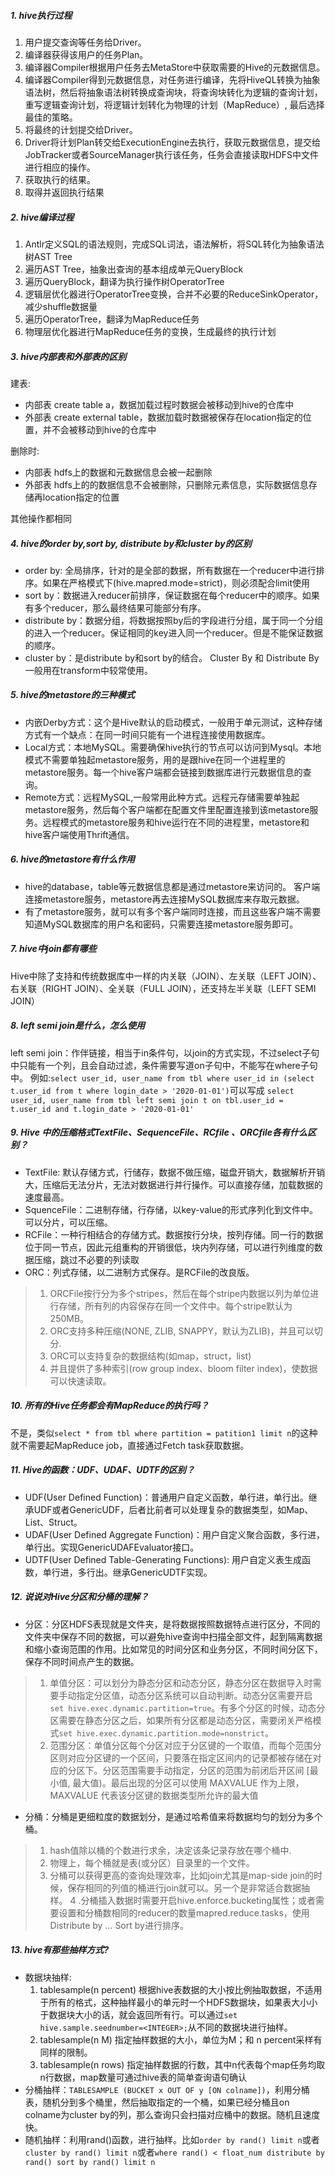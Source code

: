 ##### 1. hive执行过程

1. 用户提交查询等任务给Driver。
2. 编译器获得该用户的任务Plan。
3. 编译器Compiler根据用户任务去MetaStore中获取需要的Hive的元数据信息。
4. 编译器Compiler得到元数据信息，对任务进行编译，先将HiveQL转换为抽象语法树，然后将抽象语法树转换成查询块，将查询块转化为逻辑的查询计划，重写逻辑查询计划，将逻辑计划转化为物理的计划（MapReduce）, 最后选择最佳的策略。
5. 将最终的计划提交给Driver。
6. Driver将计划Plan转交给ExecutionEngine去执行，获取元数据信息，提交给JobTracker或者SourceManager执行该任务，任务会直接读取HDFS中文件进行相应的操作。
7. 获取执行的结果。
8. 取得并返回执行结果

##### 2. hive编译过程
1. Antlr定义SQL的语法规则，完成SQL词法，语法解析，将SQL转化为抽象语法树AST Tree
2. 遍历AST Tree，抽象出查询的基本组成单元QueryBlock
3. 遍历QueryBlock，翻译为执行操作树OperatorTree
4. 逻辑层优化器进行OperatorTree变换，合并不必要的ReduceSinkOperator，减少shuffle数据量
5. 遍历OperatorTree，翻译为MapReduce任务
6. 物理层优化器进行MapReduce任务的变换，生成最终的执行计划

##### 3. hive内部表和外部表的区别

建表:
* 内部表 create table a，数据加载过程时数据会被移动到hive的仓库中
* 外部表 create external table，数据加载时数据被保存在location指定的位置，并不会被移动到hive的仓库中

删除时:
* 内部表 hdfs上的数据和元数据信息会被一起删除
* 外部表 hdfs上的的数据信息不会被删除，只删除元素信息，实际数据信息存储再location指定的位置

其他操作都相同

##### 4. hive的order by,sort by, distribute by和cluster by的区别

* order by: 全局排序，针对的是全部的数据，所有数据在一个reducer中进行排序。如果在严格模式下(hive.mapred.mode=strict)，则必须配合limit使用
* sort by：数据进入reducer前排序，保证数据在每个reducer中的顺序。如果有多个reducer，那么最终结果可能部分有序。
* distribute by：数据分组，将数据按照by后的字段进行分组，属于同一个分组的进入一个reducer。保证相同的key进入同一个reducer。但是不能保证数据的顺序。
* cluster by：是distribute by和sort by的结合。
Cluster By 和 Distribute By一般用在transform中较常使用。

##### 5. hive的metastore的三种模式

* 内嵌Derby方式：这个是Hive默认的启动模式，一般用于单元测试，这种存储方式有一个缺点：在同一时间只能有一个进程连接使用数据库。
* Local方式：本地MySQL。需要确保hive执行的节点可以访问到Mysql。本地模式不需要单独起metastore服务，用的是跟hive在同一个进程里的metastore服务。每一个hive客户端都会链接到数据库进行元数据信息的查询。
* Remote方式：远程MySQL,一般常用此种方式。远程元存储需要单独起metastore服务，然后每个客户端都在配置文件里配置连接到该metastore服务。远程模式的metastore服务和hive运行在不同的进程里，metastore和hive客户端使用Thrift通信。

##### 6. hive的metastore有什么作用

* hive的database，table等元数据信息都是通过metastore来访问的。
客户端连接metastore服务，metastore再去连接MySQL数据库来存取元数据。
* 有了metastore服务，就可以有多个客户端同时连接，而且这些客户端不需要知道MySQL数据库的用户名和密码，只需要连接metastore服务即可。

##### 7. hive中join都有哪些

Hive中除了支持和传统数据库中一样的内关联（JOIN）、左关联（LEFT JOIN）、右关联（RIGHT JOIN）、全关联（FULL JOIN），还支持左半关联（LEFT SEMI JOIN）

##### 8. left semi join是什么，怎么使用
left semi join：作伴链接，相当于in条件句，以join的方式实现，不过select子句中只能有一个列，且会自动过滤，条件需要写道on子句中，不能写在where子句中。
例如:`select user_id, user_name from tbl where user_id in (select t.user_id from t where login_date > '2020-01-01')`可以写成 `select user_id, user_name from tbl left semi join t on tbl.user_id = t.user_id and t.login_date > '2020-01-01'`

##### 9. Hive 中的压缩格式TextFile、SequenceFile、RCfile 、ORCfile各有什么区别？

* TextFile: 默认存储方式，行储存，数据不做压缩，磁盘开销大，数据解析开销大，压缩后无法分片，无法对数据进行并行操作。可以直接存储，加载数据的速度最高。
* SquenceFile：二进制存储，行存储，以key-value的形式序列化到文件中。可以分片，可以压缩。
* RCFile：一种行相结合的存储方式。数据按行分块，按列存储。同一行的数据位于同一节点，因此元组重构的开销很低，块内列存储，可以进行列维度的数据压缩，跳过不必要的列读取
* ORC：列式存储，以二进制方式保存。是RCFile的改良版。
> 1. ORCFile按行分为多个stripes，然后在每个stripe内数据以列为单位进行存储，所有列的内容保存在同一个文件中。每个stripe默认为250MB。
> 2. ORC支持多种压缩(NONE, ZLIB, SNAPPY，默认为ZLIB)，并且可以切分.
> 3. ORC可以支持复杂的数据结构(如map，struct，list)
> 4. 并且提供了多种索引(row group index、bloom filter index)，使数据可以快速读取。

##### 10. 所有的Hive任务都会有MapReduce的执行吗？
不是，类似`select * from tbl where partition = patition1 limit n`的这种就不需要起MapReduce job，直接通过Fetch task获取数据。

##### 11. Hive的函数：UDF、UDAF、UDTF的区别？
* UDF(User Defined Function)：普通用户自定义函数，单行进，单行出。继承UDF或者GenericUDF，后者比前者可以处理复杂的数据类型，如Map、List、Struct。
* UDAF(User Defined Aggregate Function)：用户自定义聚合函数，多行进，单行出。实现GenericUDAFEvaluator接口。
* UDTF(User Defined Table-Generating Functions): 用户自定义表生成函数，单行进，多行出。继承GenericUDTF实现。

##### 12. 说说对Hive分区和分桶的理解？
* 分区：分区HDFS表现就是文件夹，是将数据按照数据特点进行区分，不同的文件夹中保存不同的数据，可以避免hive查询中扫描全部文件，起到隔离数据和缩小查询范围的作用。比如常见的时间分区和业务分区，不同时间分区下，保存不同时间点产生的数据。
> 1. 单值分区：可以划分为静态分区和动态分区，静态分区在数据导入时需要手动指定分区值，动态分区系统可以自动判断。动态分区需要开启`set hive.exec.dynamic.partition=true`。有多个分区的时候，动态分区需要在静态分区之后，如果所有分区都是动态分区，需要闭关严格模式`set hive.exec.dynamic.partition.mode=nonstrict`。
> 2. 范围分区：单值分区每个分区对应于分区键的一个取值，而每个范围分区则对应分区键的一个区间，只要落在指定区间内的记录都被存储在对应的分区下。分区范围需要手动指定，分区的范围为前闭后开区间 [最小值, 最大值)。最后出现的分区可以使用 MAXVALUE 作为上限，MAXVALUE 代表该分区键的数据类型所允许的最大值

* 分桶：分桶是更细粒度的数据划分，是通过哈希值来将数据均匀的划分为多个桶。
> 1. hash值除以桶的个数进行求余，决定该条记录存放在哪个桶中.
> 2. 物理上，每个桶就是表(或分区）目录里的一个文件。
> 3. 分桶可以获得更高的查询处理效率，比如join尤其是map-side join的时候，保存相同的列值的桶进行join就可以。另一个是非常适合数据抽样。
> 4 .分桶插入数据时需要开启hive.enforce.bucketing属性；或者需要设置和分桶数相同的reducer的数量mapred.reduce.tasks，使用Distribute by … Sort by进行排序。

##### 13. hive有那些抽样方式?
* 数据块抽样:
   1. tablesample(n percent) 根据hive表数据的大小按比例抽取数据，不适用于所有的格式，这种抽样最小的单元时一个HDFS数据块，如果表大小小于数据块大小的话，就会返回所有行。可以通过`set hive.sample.seednumber=<INTEGER>;`从不同的数据块进行抽样。
   2. tablesample(n M) 指定抽样数据的大小，单位为M；和 n percent采样有同样的限制。
   3. tablesample(n rows) 指定抽样数据的行数，其中n代表每个map任务均取n行数据，map数量可通过hive表的简单查询语句确认
* 分桶抽样：`TABLESAMPLE (BUCKET x OUT OF y [ON colname])`，利用分桶表，随机分到多个桶里，然后抽取指定的一个桶，如果已经分桶且on colname为cluster by的列，那么查询只会扫描对应桶中的数据。随机且速度快。
* 随机抽样：利用rand()函数，进行抽样。比如`order by rand() limit n`或者`cluster by rand() limit n`或者`where rand() < float_num distribute by rand() sort by rand() limit n`

